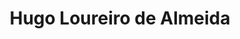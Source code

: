 ---
layout: portfolio_hugo
permalink: portfolio.html
narrow: true
title: Hugo Loureiro de Almeida
images:
---